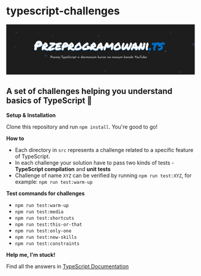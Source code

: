 # typescript-challenges

![](./media/header.png)

## A set of challenges helping you understand basics of TypeScript 🚀

**Setup & Installation**

Clone this repository and run `npm install`. You're good to go!

**How to**

* Each directory in `src` represents a challenge related to a specific feature of TypeScript.
* In each challenge your solution have to pass two kinds of tests - **TypeScript compilation** and **unit tests**
* Challenge of name `XYZ` can be verified by running `npm run test:XYZ`, for example: `npm run test:warm-up`

**Test commands for challenges**

* `npm run test:warm-up`
* `npm run test:media`
* `npm run test:shortcuts`
* `npm run test:this-or-that`
* `npm run test:only-one`
* `npm run test:new-skills`
* `npm run test:constraints`

**Help me, I'm stuck!**

Find all the answers in [TypeScript Documentation](https://www.typescriptlang.org/docs/home.html)
